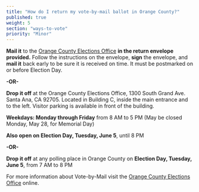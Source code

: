 ```yaml
---
title: "How do I return my vote-by-mail ballot in Orange County?"
published: true
weight: 5
section: "ways-to-vote"
priority: "Minor"
---
```


**Mail it** to the [Orange County Elections Office](#section-election-office-contact) **in the return envelope provided.** Follow the instructions on the envelope, **sign** the envelope, and **mail it** back early to be sure it is received on time. It must be postmarked on or before Election Day.  

**-OR-**  

**Drop it off** at the Orange County Elections Office, 1300 South Grand Ave. Santa Ana, CA 92705. Located in Building C, inside the main entrance and to the left. Visitor parking is available in front of the building. 

**Weekdays: Monday through Friday** from 8 AM to 5 PM (May be closed Monday, May 28, for Memorial Day)  

**Also open on Election Day, Tuesday, June 5**, until 8 PM  

**-OR-**  

**Drop it off** at any polling place in Orange County on **Election Day, Tuesday, June 5**, from 7 AM to 8 PM  

For more information about Vote-by-Mail visit the [Orange County Elections Office](https://www.ocvote.com/voting/vote-by-mail-voting/) online.  
